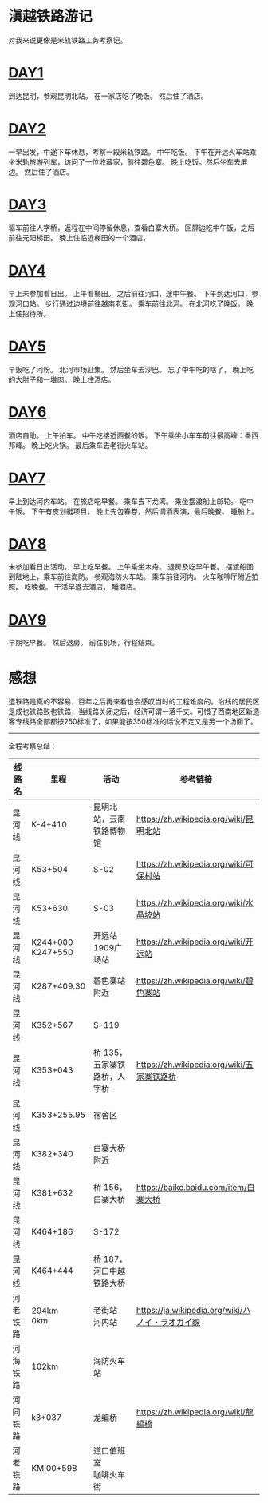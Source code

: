 # 滇越铁路游记

对我来说更像是米轨铁路工务考察记。

# [DAY1](DAY1.md)
到达昆明，参观昆明北站。
在一家店吃了晚饭。
然后住了酒店。

# [DAY2](DAY2.md)
一早出发，中途下车休息，考察一段米轨铁路。
中午吃饭。
下午在开远火车站乘坐米轨旅游列车，访问了一位收藏家，前往碧色寨。
晚上吃饭。然后坐车去屏边。
然后住了酒店。

# [DAY3](DAY3.md)

驱车前往人字桥，返程在中间停留休息，查看白寨大桥。
回屏边吃中午饭，之后前往元阳梯田。
晚上住临近梯田的一个酒店。

# [DAY4](DAY4.md)

早上未参加看日出。
上午看梯田。
之后前往河口，途中午餐。
下午到达河口，参观河口站。
步行通过边境前往越南老街。
乘车前往北河。
在北河吃了晚饭。
晚上住招待所。


# [DAY5](DAY5.md)

早饭吃了河粉。
北河市场赶集。
然后坐车去沙巴。
忘了中午吃的啥了，
晚上吃的大肘子和一堆肉。
晚上住酒店。

# [DAY6](DAY6.md)

酒店自助。
上午拍车。
中午吃接近西餐的饭。
下午乘坐小车车前往最高峰：番西邦峰。
晚上吃火锅。
最后乘车去老街火车站。

# [DAY7](DAY7.md)

早上到达河内车站。
在旅店吃早餐。
乘车去下龙湾。
乘坐摆渡船上邮轮。
吃中午饭。
下午有皮划艇项目。
晚上先包春卷，然后调酒表演，最后晚餐。
睡船上。

# [DAY8](DAY8.md)

未参加看日出活动。
早上吃早餐。
上午乘坐木舟。
退房及吃早午餐。
摆渡船回到陆地上，乘车前往海防。
参观海防火车站。
乘车前往河内。
火车咖啡厅附近拍照。
吃晚餐。
干活早退去酒店。
睡酒店。

# [DAY9](DAY9.md)
早期吃早餐。
然后退房。
前往机场，行程结束。

# 感想
造铁路是真的不容易，百年之后再来看也会感叹当时的工程难度的。沿线的居民区是成也铁路败也铁路，当线路关闭之后，经济可谓一落千丈。可惜了西南地区新造客专线路全部都按250标准了，如果能按350标准的话说不定又是另一个场面了。


-----------------------

全程考察总结：

线路名 | 里程 | 活动 |参考链接
-------|------|---------|---------
昆河线 | K-4+410 | 昆明北站，云南铁路博物馆 | https://zh.wikipedia.org/wiki/昆明北站
昆河线 | K53+504 | S-02 | https://zh.wikipedia.org/wiki/可保村站
昆河线 | K53+630 | S-03 | https://zh.wikipedia.org/wiki/水晶坡站
昆河线 | K244+000<br>K247+550 | 开远站<br>1909广场站 | https://zh.wikipedia.org/wiki/开远站
昆河线 | K287+409.30 | 碧色寨站附近 | https://zh.wikipedia.org/wiki/碧色寨站
昆河线 | K352+567 | S-119 | 
昆河线 | K353+043 | 桥 135，五家寨铁路桥，人字桥 | https://zh.wikipedia.org/wiki/五家寨铁路桥
昆河线 | K353+255.95 | 宿舍区 | 
昆河线 | K382+340 | 白寨大桥附近 | 
昆河线 | K381+632 | 桥 156，白寨大桥 | https://baike.baidu.com/item/白寨大桥
昆河线 | K464+186 | S-172 | 
昆河线 | K464+444 | 桥 187，河口中越铁路大桥 | 
河老铁路 | 294km<br>0km | 老街站<br>河内站 | https://ja.wikipedia.org/wiki/ハノイ・ラオカイ線
河海铁路 | 102km | 海防火车站 | 
河同铁路 | k3+037 | 龙编桥 |https://zh.wikipedia.org/wiki/龍編橋
河老铁路 | KM 00+598 | 道口值班室<br>咖啡火车街 | 

